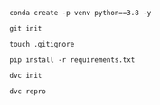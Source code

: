```
conda create -p venv python==3.8 -y
```

```
git init
```

```
touch .gitignore
```

```
pip install -r requirements.txt
```

```
dvc init
```

```
dvc repro
```